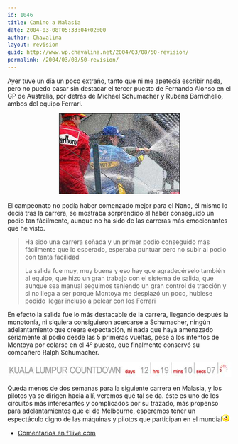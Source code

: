 ```yaml
---
id: 1046
title: Camino a Malasia
date: 2004-03-08T05:33:04+02:00
author: Chavalina
layout: revision
guid: http://www.wp.chavalina.net/2004/03/08/50-revision/
permalink: /2004/03/08/50-revision/
---
```

Ayer tuve un d&iacute;a un poco extra&ntilde;o, tanto que ni me apetec&iacute;a escribir nada, pero no puedo pasar sin destacar el tercer puesto de Fernando Alonso en el GP de Australia, por detrás de Michael Schumacher y Rubens Barrichello, ambos del equipo Ferrari. 

<p align="center">
  <img src="/imagenes/fotos/champan-(GP-Aus).jpg" width="270" height="180" border="1" title="fotograf&iacute;a de www.f1.com" alt="Champán en Australia" />
</p>

El campeonato no pod&iacute;a haber comenzado mejor para el Nano, él mismo lo dec&iacute;a tras la carrera, se mostraba sorprendido al haber conseguido un podio tan fácilmente, aunque no ha sido de las carreras más emocionantes que he visto. 

> Ha sido una carrera so&ntilde;ada y un primer podio conseguido más fácilmente que lo esperado, esperaba puntuar pero no subir al podio con tanta facilidad 
> 
> La salida fue muy, muy buena y eso hay que agradecérselo también al equipo, que hizo un gran trabajo con el sistema de salida, que aunque sea manual seguimos teniendo un gran control de tracción y si no llega a ser porque Montoya me desplazó un poco, hubiese podido llegar incluso a pelear con los Ferrari 

En efecto la salida fue lo más destacable de la carrera, llegando después la monoton&iacute;a, ni siquiera consiguieron acercarse a Schumacher, ning&uacute;n adelantamiento que creara expectación, ni nada que haya amenazado seriamente al podio desde las 5 primeras vueltas, pese a los intentos de Montoya por colarse en el 4&ordm; puesto, que finalmente conservó su compa&ntilde;ero Ralph Schumacher.

<p align="center">
  <img src="/imagenes/fotos/kuala-lumpur-countdown.jpg" width="560" height="33" alt="Kuala Lumpur countdown" />
</p>

Queda menos de dos semanas para la siguiente carrera en Malasia, y los pilotos ya se dirigen hacia all&iacute;, veremos qué tal se da. éste es uno de los circuitos más interesantes y complicados por su trazado, más propenso para adelantamientos que el de Melbourne, esperemos tener un espectáculo digno de las máquinas y pilotos que participan en el mundial![sonrisa](/imagenes/emoticonos/sonrisa.gif) 

  * <a href="http://f1.racing-live.com/es/headlines/news/detail/040307060321.shtml" target="_blank">Comentarios en f1live.com</a>